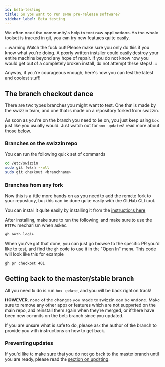 ```yaml
---
id: beta-testing
title: So you want to run some pre-release software?
sidebar_label: Beta testing
---
```


We often need the community's help to test new applications. As the whole toolset is tracked in git, you can try new features quite easily.

:::warning Watch the fuck out!
Please make sure you only do this if you know what you're doing. A poorly written installer could easily destroy your entire machine beyond any hope of repair. If you do not know how you would get out of a completely broken install, do not attempt these steps!
:::

Anyway, if you're courageous enough, here's how you can test the latest and coolest stuff!

## The branch checkout dance

There are two types branches you might want to test. One that is made by the swizzin team, and one that is made on a repository forked from swizzin.

As soon as you're on the branch you need to be on, you just keep using `box` just like you usually would. Just watch out for `box update`s! read more about those [below](#preventing-updates).

### Branches on the swizzin repo

You can run the following quick set of commands

```bash
cd /etc/swizzin
sudo git fetch --all
sudo git checkout <branchname>
```

### Branches from any fork

Now this is a little more hands-on as you need to add the remote fork to your repository, but this can be done quite easily with the GitHub CLI tool.

You can install it quite easily by installing it from the [instructions here](https://github.com/cli/cli/blob/trunk/docs/install_linux.md#debian-ubuntu-linux-apt)

After installing, make sure to run the following, and make sure to use the `HTTPs` mechanism when asked.

```bash
gh auth login
```

When you've got that done, you can just go browse to the specific PR you'd like to test, and find the `gh` code to use it in the "Open In" menu. This code will look like this for example

```bash
gh pr checkout 401
```

## Getting back to the master/stable branch

All you need to do is run `box update`, and you will be back right on track!

**HOWEVER**, none of the changes you made to swizzin can be undone. Make sure to remove any other apps or features which are not supported on the main repo, and reinstall them again when they're merged, or if there have been new commits on the beta branch since you updated.

If you are unsure what is safe to do, please ask the author of the branch to provide you with instructions on how to get back.

### Preventing updates
If you'd like to make sure that you do not go back to the master branch until you are ready, please read the [section on updating](setup#updating-mechanisms).
